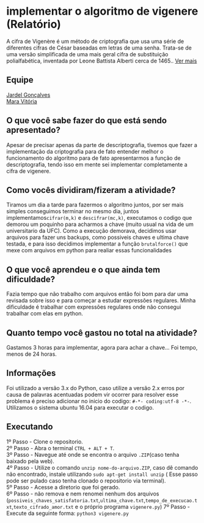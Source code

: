 # implementar o algoritmo de vigenere (Relatório)
A cifra de Vigenère é um método de criptografia que usa uma série de diferentes cifras de César baseadas em letras de uma senha. Trata-se de uma versão simplificada de uma mais geral cifra de substituição polialfabética, inventada por Leone Battista Alberti cerca de 1465.. [Ver mais](https://pt.wikipedia.org/wiki/Cifra_de_Vigenère)
## Equipe
[Jardel Gonçalves](https://github.com/JardelGoncalves/)<br>
[Mara Vitória](https://github.com/maravitoria04/)
<br>

## O que você sabe fazer do que está sendo apresentado?
Apesar de precisar apenas da parte de descriptografia, tivemos que fazer a implementação da criptografia para de fato entender melhor o funcionamento do algoritmo para de fato apresentarmos a função de descriptografia, tendo isso em mente sei implementar completamente a cifra de vigenere.

## Como vocês dividiram/fizeram a atividade?
Tiramos um dia a tarde para fazermos o algoritmo juntos, por ser mais simples conseguimos terminar no mesmo dia, juntos implementamos`cifrar(m,k)` e `descifrar(mc,k)`, executamos o codigo que demorou um poquinho para acharmos a chave (muito usual na vida de um universitario da UFC). Como a execução demorava, decidimos usar arquivos para fazer uns backups, como possiveis chaves e ultima chave testada, e para isso decidimos implementar a função `brutalforce()` que mexe com arquivos em python para realiar essas funcionalidades<br>

## O que você aprendeu e o que ainda tem dificuldade?
Fazia tempo que não trabalho com arquivos então foi bom para dar uma revisada sobre isso e para começar a estudar expressões regulares. Minha dificuldade é trabalhar com expressões regulares onde não consegui trabalhar com elas em python.<br>

## Quanto tempo você gastou no total na atividade?
Gastamos 3 horas para implementar, agora para achar a chave... Foi tempo, menos de 24 horas.

## Informações
Foi utilizado a versão 3.x do Python, caso utilize a versão 2.x erros por causa de palavras acentuadas podem vir ocorrer para 
resolver esse problema é preciso adicionar no inicio do codigo: `#-*- coding:utf-8 -*-`.<br>
Utilizamos o sistema ubuntu 16.04 para executar o codigo.<br>

## Executando
1º Passo - Clone o repositorio.<br>
2º Passo - Abra o terminal `CTRL + ALT + T`.<br>
3º Passo - Navegue até onde se encontra o arquivo `.ZIP`(caso tenha baixado pela web).<br>
4º Passo - Utilize o comando `unzip nome-do-arquivo.ZIP`, caso dê comando não encontrado, instale utilizando `sudo apt-get install unzip` ( 
Esse passo pode ser pulado caso tenha clonado o repositorio via terminal).<br>
5º Passo - Acesse a diretorio que foi gerado.<br>
6º Passo - não remova e nem renomei nenhum dos arquivos (`possiveis_chaves_satisfatoria.txt`,`ultima_chave.txt`,`tempo_de_execucao.txt`,`texto_cifrado_amor.txt` e o próprio programa `vigenere.py`)
7º Passo - Execute da seguinte forma: `python3 vigenere.py`
